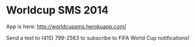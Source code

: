 # Worldcup SMS 2014

App is here:
http://worldcupsms.herokuapp.com/

Send a text to (415) 799-2563 to subscribe to FIFA World Cup notifications!
